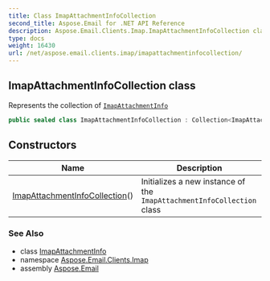 ```yaml
---
title: Class ImapAttachmentInfoCollection
second_title: Aspose.Email for .NET API Reference
description: Aspose.Email.Clients.Imap.ImapAttachmentInfoCollection class. Represents the collection of ImapAttachmentInfo
type: docs
weight: 16430
url: /net/aspose.email.clients.imap/imapattachmentinfocollection/
---
```

## ImapAttachmentInfoCollection class

Represents the collection of [`ImapAttachmentInfo`](../imapattachmentinfo/)

```csharp
public sealed class ImapAttachmentInfoCollection : Collection<ImapAttachmentInfo>
```

## Constructors

| Name | Description |
| --- | --- |
| [ImapAttachmentInfoCollection](imapattachmentinfocollection/)() | Initializes a new instance of the `ImapAttachmentInfoCollection` class |

### See Also

* class [ImapAttachmentInfo](../imapattachmentinfo/)
* namespace [Aspose.Email.Clients.Imap](../../aspose.email.clients.imap/)
* assembly [Aspose.Email](../../)


